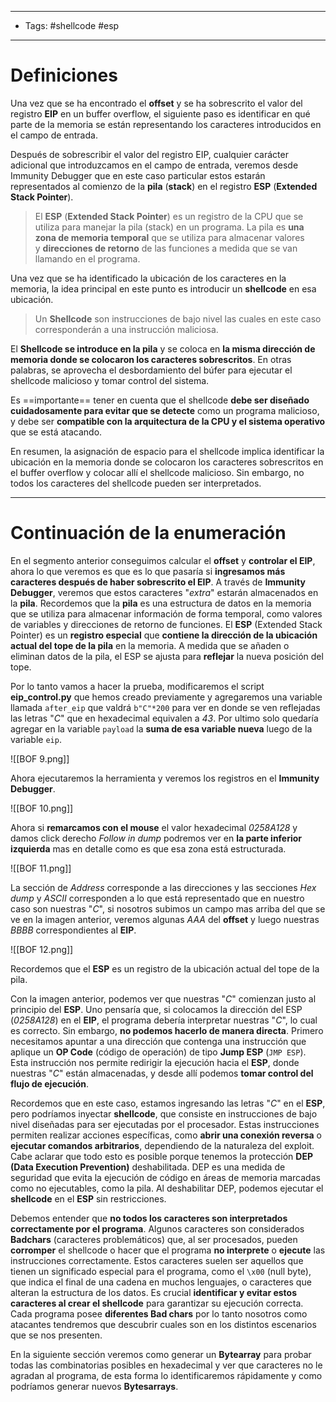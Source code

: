 -----
- Tags: #shellcode #esp
-----
# Definiciones

Una vez que se ha encontrado el **offset** y se ha sobrescrito el valor del registro **EIP** en un buffer overflow, el siguiente paso es identificar en qué parte de la memoria se están representando los caracteres introducidos en el campo de entrada.

Después de sobrescribir el valor del registro EIP, cualquier carácter adicional que introduzcamos en el campo de entrada, veremos desde Immunity Debugger que en este caso particular estos estarán representados al comienzo de la **pila** (**stack**) en el registro **ESP** (**Extended Stack Pointer**).

> El **ESP** (**Extended Stack Pointer**) es un registro de la CPU que se utiliza para manejar la pila (stack) en un programa. La pila es **una zona de memoria temporal** que se utiliza para almacenar valores y **direcciones de retorno** de las funciones a medida que se van llamando en el programa.

Una vez que se ha identificado la ubicación de los caracteres en la memoria, la idea principal en este punto es introducir un **shellcode** en esa ubicación.

> Un **Shellcode** son instrucciones de bajo nivel las cuales en este caso corresponderán a una instrucción maliciosa.

El **Shellcode se introduce en la pila** y se coloca en **la misma dirección de memoria donde se colocaron los caracteres sobrescritos**. En otras palabras, se aprovecha el desbordamiento del búfer para ejecutar el shellcode malicioso y tomar control del sistema.

Es ==importante== tener en cuenta que el shellcode **debe ser diseñado cuidadosamente para evitar que se detecte** como un programa malicioso, y debe ser **compatible con la arquitectura de la CPU y el sistema operativo** que se está atacando.

En resumen, la asignación de espacio para el shellcode implica identificar la ubicación en la memoria donde se colocaron los caracteres sobrescritos en el buffer overflow y colocar allí el shellcode malicioso. Sin embargo, no todos los caracteres del shellcode pueden ser interpretados.

-----
# Continuación de la enumeración

En el segmento anterior conseguimos calcular el **offset** y **controlar el EIP**, ahora lo que veremos es que es lo que pasaría si **ingresamos más caracteres después de haber sobrescrito el EIP**. A través de **Immunity Debugger**, veremos que estos caracteres "_extra_" estarán almacenados en la **pila**. Recordemos que la **pila** es una estructura de datos en la memoria que se utiliza para almacenar información de forma temporal, como valores de variables y direcciones de retorno de funciones. El **ESP** (Extended Stack Pointer) es un **registro especial** que **contiene la dirección de la ubicación actual del tope de la pila** en la memoria. A medida que se añaden o eliminan datos de la pila, el ESP se ajusta para **reflejar** la nueva posición del tope.

Por lo tanto vamos a hacer la prueba, modificaremos el script **eip_control.py** que hemos creado previamente y agregaremos una variable llamada ``after_eip`` que valdrá ``b"C"*200`` para ver en donde se ven reflejadas las letras "*C*" que en hexadecimal equivalen a *43*. Por ultimo solo quedaría agregar en la variable ``payload`` la **suma de esa variable nueva** luego de la variable ``eip``.

![[BOF 9.png]]

Ahora ejecutaremos la herramienta y veremos los registros en el **Immunity Debugger**.

![[BOF 10.png]]

Ahora si **remarcamos con el mouse** el valor hexadecimal *0258A128* y damos click derecho *Follow in dump* podremos ver en **la parte inferior izquierda** mas en detalle como es que esa zona está estructurada.

![[BOF 11.png]]

La sección de *Address* corresponde a las direcciones y las secciones *Hex dump* y *ASCII* corresponden a lo que está representado que en nuestro caso son nuestras "*C*", si nosotros subimos un campo mas arriba del que se ve en la imagen anterior, veremos algunas *AAA* del **offset** y luego nuestras *BBBB* correspondientes al **EIP**.

![[BOF 12.png]]

Recordemos que el **ESP** es un registro de la ubicación actual del tope de la pila. 

Con la imagen anterior, podemos ver que nuestras "_C_" comienzan justo al principio del **ESP**. Uno pensaría que, si colocamos la dirección del ESP (_0258A128_) en el **EIP**, el programa debería interpretar nuestras "_C_", lo cual es correcto. Sin embargo, **no podemos hacerlo de manera directa**. Primero necesitamos apuntar a una dirección que contenga una instrucción que aplique un **OP Code** (código de operación) de tipo **Jump ESP** (`JMP ESP`). Esta instrucción nos permite redirigir la ejecución hacia el **ESP**, donde nuestras "_C_" están almacenadas, y desde allí podemos **tomar control del flujo de ejecución**.

Recordemos que en este caso, estamos ingresando las letras "_C_" en el **ESP**, pero podríamos inyectar **shellcode**, que consiste en instrucciones de bajo nivel diseñadas para ser ejecutadas por el procesador. Estas instrucciones permiten realizar acciones específicas, como **abrir una conexión reversa** o **ejecutar comandos arbitrarios**, dependiendo de la naturaleza del exploit. 
Cabe aclarar que todo esto es posible porque tenemos la protección **DEP (Data Execution Prevention)** deshabilitada. DEP es una medida de seguridad que evita la ejecución de código en áreas de memoria marcadas como no ejecutables, como la pila. Al deshabilitar DEP, podemos ejecutar el **shellcode** en el **ESP** sin restricciones.

Debemos entender que **no todos los caracteres son interpretados correctamente por el programa**. Algunos caracteres son considerados **Badchars** (caracteres problemáticos) que, al ser procesados, pueden **corromper** el shellcode o hacer que el programa **no interprete** o **ejecute** las instrucciones correctamente. Estos caracteres suelen ser aquellos que tienen un significado especial para el programa, como el `\x00` (null byte), que indica el final de una cadena en muchos lenguajes, o caracteres que alteran la estructura de los datos. Es crucial **identificar y evitar estos caracteres al crear el shellcode** para garantizar su ejecución correcta. Cada programa posee **diferentes Bad chars** por lo tanto nosotros como atacantes tendremos que descubrir cuales son en los distintos escenarios que se nos presenten.

En la siguiente sección veremos como generar un **Bytearray** para probar todas las combinatorias posibles en hexadecimal y ver que caracteres no le agradan al programa, de esta forma lo identificaremos rápidamente y como podríamos generar nuevos **Bytesarrays**.